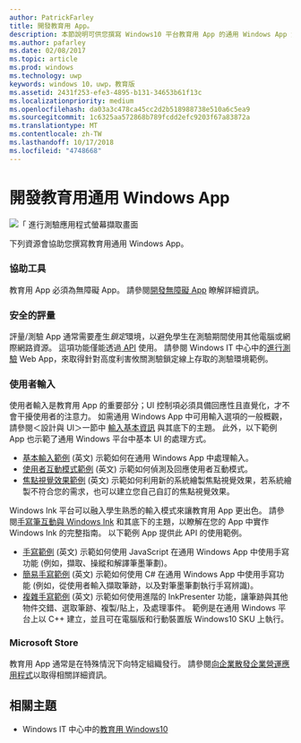 ```yaml
---
author: PatrickFarley
title: 開發教育用 App。
description: 本節說明可供您撰寫 Windows10 平台教育用 App 的通用 Windows App 資源。
ms.author: pafarley
ms.date: 02/08/2017
ms.topic: article
ms.prod: windows
ms.technology: uwp
keywords: windows 10，uwp，教育版
ms.assetid: 2431f253-efe3-4895-b131-34653b61f13c
ms.localizationpriority: medium
ms.openlocfilehash: da03a3c478ca45cc2d2b518988738e510a6c5ea9
ms.sourcegitcommit: 1c6325aa572868b789fcdd2efc9203f67a83872a
ms.translationtype: MT
ms.contentlocale: zh-TW
ms.lasthandoff: 10/17/2018
ms.locfileid: "4748668"
---
```

# <a name="develop-universal-windows-apps-for-education"></a>開發教育用通用 Windows App
![「 進行測驗應用程式螢幕擷取畫面](images/take-a-test-screen-small.png)

下列資源會協助您撰寫教育用通用 Windows App。

### <a name="accessibility"></a>協助工具
教育用 App 必須為無障礙 App。 請參閱[開發無障礙 App](https://developer.microsoft.com/windows/accessible-apps) 瞭解詳細資訊。


### <a name="secure-assessments"></a>安全的評量
評量/測驗 App 通常需要產生*鎖定*環境，以避免學生在測驗期間使用其他電腦或網際網路資源。 這項功能僅能透過[ API](take-a-test-api.md) 使用。 請參閱 Windows IT 中心中的[進行測驗](https://technet.microsoft.com/edu/windows/take-tests-in-windows-10) Web App，來取得針對高度利害攸關測驗鎖定線上存取的測驗環境範例。

### <a name="user-input"></a>使用者輸入
使用者輸入是教育用 App 的重要部分；UI 控制項必須具備回應性且直覺化，才不會干擾使用者的注意力。 如需通用 Windows App 中可用輸入選項的一般概觀，請參閱＜設計與 UI＞一節中 [輸入基本資訊](https://docs.microsoft.com/windows/uwp/design/input/input-primer) 與其底下的主題。 此外，以下範例 App 也示範了通用 Windows 平台中基本 UI 的處理方式。
- [基本輸入範例](https://github.com/Microsoft/Windows-universal-samples/tree/master/Samples/BasicInput) (英文) 示範如何在通用 Windows App 中處理輸入。
- [使用者互動模式範例](https://github.com/Microsoft/Windows-universal-samples/tree/master/Samples/UserInteractionMode) (英文) 示範如何偵測及回應使用者互動模式。
- [焦點視覺效果範例](https://github.com/Microsoft/Windows-universal-samples/tree/master/Samples/XamlFocusVisuals) (英文) 示範如何利用新的系統繪製焦點視覺效果，若系統繪製不符合您的需求，也可以建立您自己自訂的焦點視覺效果。

Windows Ink 平台可以融入學生熟悉的輸入模式來讓教育用 App 更出色。 請參閱[手寫筆互動與 Windows Ink](https://docs.microsoft.com/windows/uwp/design/input/pen-and-stylus-interactions) 和其底下的主題，以瞭解在您的 App 中實作 Windows Ink 的完整指南。 以下範例 App 提供此 API 的使用範例。
- [手寫範例](https://github.com/Microsoft/Windows-universal-samples/tree/master/Samples/Ink) (英文) 示範如何使用 JavaScript 在通用 Windows App 中使用手寫功能 (例如，擷取、操縱和解譯筆墨筆劃)。
- [簡易手寫範例](https://github.com/Microsoft/Windows-universal-samples/tree/master/Samples/SimpleInk) (英文) 示範如何使用 C# 在通用 Windows App 中使用手寫功能 (例如，從使用者輸入擷取筆跡，以及對筆墨筆劃執行手寫辨識)。
- [複雜手寫範例](https://github.com/Microsoft/Windows-universal-samples/tree/master/Samples/ComplexInk) (英文) 示範如何使用進階的 InkPresenter 功能，讓筆跡與其他物件交錯、選取筆跡、複製/貼上，及處理事件。 範例是在通用 Windows 平台上以 C++ 建立，並且可在電腦版和行動裝置版 Windows10 SKU 上執行。


### <a name="microsoft-store"></a>Microsoft Store
教育用 App 通常是在特殊情況下向特定組織發行。 請參閱[向企業散發企業營運應用程式](https://msdn.microsoft.com/windows/uwp/publish/distribute-lob-apps-to-enterprises)以取得相關詳細資訊。

## <a name="related-topics"></a>相關主題
- Windows IT 中心中的[教育用 Windows10](https://technet.microsoft.com/edu/windows/index)
